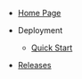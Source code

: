 - [Home Page](en/README)

- Deployment

  - [Quick Start](en/deployment/quick-start.md)

- [Releases](https://github.com/Anilople/Sentinel/releases)